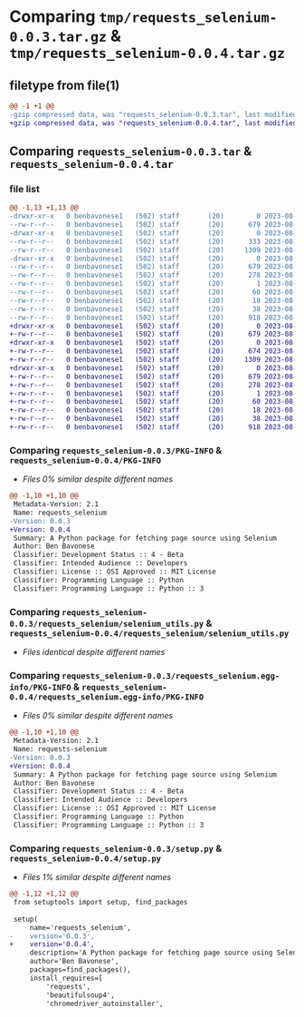 # Comparing `tmp/requests_selenium-0.0.3.tar.gz` & `tmp/requests_selenium-0.0.4.tar.gz`

## filetype from file(1)

```diff
@@ -1 +1 @@
-gzip compressed data, was "requests_selenium-0.0.3.tar", last modified: Sun Aug  6 14:43:39 2023, max compression
+gzip compressed data, was "requests_selenium-0.0.4.tar", last modified: Sun Aug  6 14:50:36 2023, max compression
```

## Comparing `requests_selenium-0.0.3.tar` & `requests_selenium-0.0.4.tar`

### file list

```diff
@@ -1,13 +1,13 @@
-drwxr-xr-x   0 benbavonese1   (502) staff       (20)        0 2023-08-06 14:43:39.948254 requests_selenium-0.0.3/
--rw-r--r--   0 benbavonese1   (502) staff       (20)      679 2023-08-06 14:43:39.948068 requests_selenium-0.0.3/PKG-INFO
-drwxr-xr-x   0 benbavonese1   (502) staff       (20)        0 2023-08-06 14:43:39.946955 requests_selenium-0.0.3/requests_selenium/
--rw-r--r--   0 benbavonese1   (502) staff       (20)      333 2023-08-06 14:43:30.000000 requests_selenium-0.0.3/requests_selenium/__init__.py
--rw-r--r--   0 benbavonese1   (502) staff       (20)     1309 2023-08-03 16:22:41.000000 requests_selenium-0.0.3/requests_selenium/selenium_utils.py
-drwxr-xr-x   0 benbavonese1   (502) staff       (20)        0 2023-08-06 14:43:39.947841 requests_selenium-0.0.3/requests_selenium.egg-info/
--rw-r--r--   0 benbavonese1   (502) staff       (20)      679 2023-08-06 14:43:39.000000 requests_selenium-0.0.3/requests_selenium.egg-info/PKG-INFO
--rw-r--r--   0 benbavonese1   (502) staff       (20)      278 2023-08-06 14:43:39.000000 requests_selenium-0.0.3/requests_selenium.egg-info/SOURCES.txt
--rw-r--r--   0 benbavonese1   (502) staff       (20)        1 2023-08-06 14:43:39.000000 requests_selenium-0.0.3/requests_selenium.egg-info/dependency_links.txt
--rw-r--r--   0 benbavonese1   (502) staff       (20)       60 2023-08-06 14:43:39.000000 requests_selenium-0.0.3/requests_selenium.egg-info/requires.txt
--rw-r--r--   0 benbavonese1   (502) staff       (20)       18 2023-08-06 14:43:39.000000 requests_selenium-0.0.3/requests_selenium.egg-info/top_level.txt
--rw-r--r--   0 benbavonese1   (502) staff       (20)       38 2023-08-06 14:43:39.948304 requests_selenium-0.0.3/setup.cfg
--rw-r--r--   0 benbavonese1   (502) staff       (20)      918 2023-08-06 14:42:27.000000 requests_selenium-0.0.3/setup.py
+drwxr-xr-x   0 benbavonese1   (502) staff       (20)        0 2023-08-06 14:50:36.188966 requests_selenium-0.0.4/
+-rw-r--r--   0 benbavonese1   (502) staff       (20)      679 2023-08-06 14:50:36.188790 requests_selenium-0.0.4/PKG-INFO
+drwxr-xr-x   0 benbavonese1   (502) staff       (20)        0 2023-08-06 14:50:36.187917 requests_selenium-0.0.4/requests_selenium/
+-rw-r--r--   0 benbavonese1   (502) staff       (20)      674 2023-08-06 14:50:11.000000 requests_selenium-0.0.4/requests_selenium/__init__.py
+-rw-r--r--   0 benbavonese1   (502) staff       (20)     1309 2023-08-03 16:22:41.000000 requests_selenium-0.0.4/requests_selenium/selenium_utils.py
+drwxr-xr-x   0 benbavonese1   (502) staff       (20)        0 2023-08-06 14:50:36.188601 requests_selenium-0.0.4/requests_selenium.egg-info/
+-rw-r--r--   0 benbavonese1   (502) staff       (20)      679 2023-08-06 14:50:36.000000 requests_selenium-0.0.4/requests_selenium.egg-info/PKG-INFO
+-rw-r--r--   0 benbavonese1   (502) staff       (20)      278 2023-08-06 14:50:36.000000 requests_selenium-0.0.4/requests_selenium.egg-info/SOURCES.txt
+-rw-r--r--   0 benbavonese1   (502) staff       (20)        1 2023-08-06 14:50:36.000000 requests_selenium-0.0.4/requests_selenium.egg-info/dependency_links.txt
+-rw-r--r--   0 benbavonese1   (502) staff       (20)       60 2023-08-06 14:50:36.000000 requests_selenium-0.0.4/requests_selenium.egg-info/requires.txt
+-rw-r--r--   0 benbavonese1   (502) staff       (20)       18 2023-08-06 14:50:36.000000 requests_selenium-0.0.4/requests_selenium.egg-info/top_level.txt
+-rw-r--r--   0 benbavonese1   (502) staff       (20)       38 2023-08-06 14:50:36.189006 requests_selenium-0.0.4/setup.cfg
+-rw-r--r--   0 benbavonese1   (502) staff       (20)      918 2023-08-06 14:50:24.000000 requests_selenium-0.0.4/setup.py
```

### Comparing `requests_selenium-0.0.3/PKG-INFO` & `requests_selenium-0.0.4/PKG-INFO`

 * *Files 0% similar despite different names*

```diff
@@ -1,10 +1,10 @@
 Metadata-Version: 2.1
 Name: requests_selenium
-Version: 0.0.3
+Version: 0.0.4
 Summary: A Python package for fetching page source using Selenium
 Author: Ben Bavonese
 Classifier: Development Status :: 4 - Beta
 Classifier: Intended Audience :: Developers
 Classifier: License :: OSI Approved :: MIT License
 Classifier: Programming Language :: Python
 Classifier: Programming Language :: Python :: 3
```

### Comparing `requests_selenium-0.0.3/requests_selenium/selenium_utils.py` & `requests_selenium-0.0.4/requests_selenium/selenium_utils.py`

 * *Files identical despite different names*

### Comparing `requests_selenium-0.0.3/requests_selenium.egg-info/PKG-INFO` & `requests_selenium-0.0.4/requests_selenium.egg-info/PKG-INFO`

 * *Files 0% similar despite different names*

```diff
@@ -1,10 +1,10 @@
 Metadata-Version: 2.1
 Name: requests-selenium
-Version: 0.0.3
+Version: 0.0.4
 Summary: A Python package for fetching page source using Selenium
 Author: Ben Bavonese
 Classifier: Development Status :: 4 - Beta
 Classifier: Intended Audience :: Developers
 Classifier: License :: OSI Approved :: MIT License
 Classifier: Programming Language :: Python
 Classifier: Programming Language :: Python :: 3
```

### Comparing `requests_selenium-0.0.3/setup.py` & `requests_selenium-0.0.4/setup.py`

 * *Files 1% similar despite different names*

```diff
@@ -1,12 +1,12 @@
 from setuptools import setup, find_packages
 
 setup(
     name='requests_selenium',
-    version='0.0.3',
+    version='0.0.4',
     description='A Python package for fetching page source using Selenium',
     author='Ben Bavonese',
     packages=find_packages(), 
     install_requires=[
         'requests',
         'beautifulsoup4',
         'chromedriver_autoinstaller',
```

